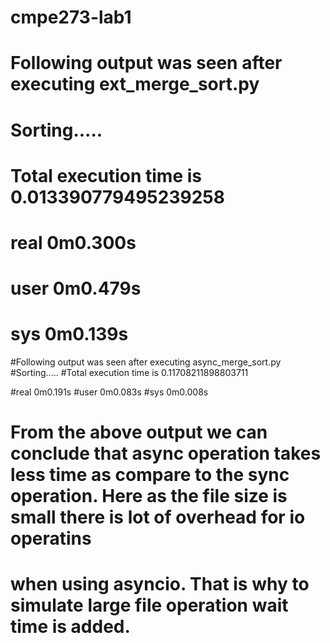 # cmpe273-lab1

# Following output was seen after executing ext_merge_sort.py
# Sorting.....
# Total execution time is 0.013390779495239258

# real	0m0.300s
# user	0m0.479s
# sys	0m0.139s

#Following output was seen after executing async_merge_sort.py
#Sorting.....
#Total execution time is 0.11708211898803711

#real	0m0.191s
#user	0m0.083s
#sys	0m0.008s

# From the above output we can conclude that async operation takes less time as compare to the sync operation. Here as the file size is small there is lot of overhead for io operatins
# when using asyncio. That is why to simulate large file operation  wait time is added.

